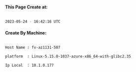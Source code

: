 
   
#### This Page Create at:

```bash

2023-05-24 - 16:42:16 UTC

```

#### Create By Machine:

```bash

Host Name : fv-az1131-507

platform  : Linux-5.15.0-1037-azure-x86_64-with-glibc2.35

Ip Local  : 10.1.0.177

```

